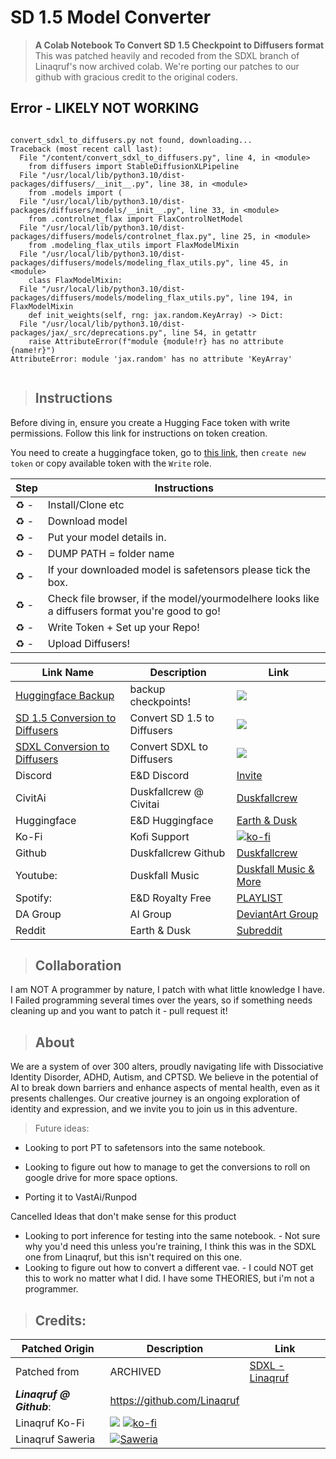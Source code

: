 
# **SD 1.5 Model Converter**

> **A Colab Notebook To Convert SD 1.5 Checkpoint to Diffusers format**
> This was patched heavily and recoded from the SDXL branch of Linaqruf's now archived colab. We're porting our patches to our github with gracious credit to the original coders.

## Error - LIKELY NOT WORKING

```

convert_sdxl_to_diffusers.py not found, downloading...
Traceback (most recent call last):
  File "/content/convert_sdxl_to_diffusers.py", line 4, in <module>
    from diffusers import StableDiffusionXLPipeline
  File "/usr/local/lib/python3.10/dist-packages/diffusers/__init__.py", line 38, in <module>
    from .models import (
  File "/usr/local/lib/python3.10/dist-packages/diffusers/models/__init__.py", line 33, in <module>
    from .controlnet_flax import FlaxControlNetModel
  File "/usr/local/lib/python3.10/dist-packages/diffusers/models/controlnet_flax.py", line 25, in <module>
    from .modeling_flax_utils import FlaxModelMixin
  File "/usr/local/lib/python3.10/dist-packages/diffusers/models/modeling_flax_utils.py", line 45, in <module>
    class FlaxModelMixin:
  File "/usr/local/lib/python3.10/dist-packages/diffusers/models/modeling_flax_utils.py", line 194, in FlaxModelMixin
    def init_weights(self, rng: jax.random.KeyArray) -> Dict:
  File "/usr/local/lib/python3.10/dist-packages/jax/_src/deprecations.py", line 54, in getattr
    raise AttributeError(f"module {module!r} has no attribute {name!r}")
AttributeError: module 'jax.random' has no attribute 'KeyArray'


```
> ## **Instructions**


Before diving in, ensure you create a Hugging Face token with write permissions. Follow this link for instructions on token creation.

You need to create a huggingface token, go to [this link](https://huggingface.co/settings/tokens), then `create new token` or copy available token with the `Write` role.

>

| Step | Instructions | 
| --- | --- | 
|♻ - |Install/Clone etc
|♻ -|Download model 
|♻ -| Put your model details in.
|♻ -|DUMP PATH = folder name
|♻ -| If your downloaded model is safetensors please tick the box.
|♻ - |Check file browser, if the model/yourmodelhere looks like a diffusers format you're good to go!
|♻ -| Write Token + Set up your Repo!
|♻ - |Upload Diffusers!

>

| Link Name| Description | Link |
| --- | --- | --- |
| [Huggingface Backup](https://colab.research.google.com/github/kieranxsomer/HuggingFace_Backup/blob/main/HuggingFace_Backup.ipynb) | backup checkpoints! | [![](https://img.shields.io/static/v1?message=Open%20in%20Colab&logo=googlecolab&labelColor=5c5c5c&color=0f80c1&label=%20&style=flat)](https://colab.research.google.com/github/kieranxsomer/HuggingFace_Backup/blob/main/HuggingFace_Backup.ipynb)
| [SD 1.5 Conversion to Diffusers](https://colab.research.google.com/drive/1zAzdsaa2KQcF6W0V4eCLZ6eUO8hsDJTo?usp=drive_link)| Convert SD 1.5 to Diffusers| [![](https://img.shields.io/static/v1?message=Open%20in%20Colab&logo=googlecolab&labelColor=5c5c5c&color=0f80c1&label=%20&style=flat)](https://colab.research.google.com/drive/1zAzdsaa2KQcF6W0V4eCLZ6eUO8hsDJTo?usp=drive_link)
| [SDXL Conversion to Diffusers](https://colab.research.google.com/drive/1CcSCmUB_UkT-8TlUkwDDKnHB4T7nti01?usp=drive_link)| Convert SDXL to Diffusers| [![](https://img.shields.io/static/v1?message=Open%20in%20Colab&logo=googlecolab&labelColor=5c5c5c&color=0f80c1&label=%20&style=flat)](https://colab.research.google.com/drive/1CcSCmUB_UkT-8TlUkwDDKnHB4T7nti01?usp=drive_link)
|Discord| E&D Discord |[Invite](https://discord.gg/5t2kYxt7An)
|CivitAi| Duskfallcrew @ Civitai |[Duskfallcrew](https://civitai.com/user/duskfallcrew/)
|Huggingface| E&D Huggingface |[Earth & Dusk](https://huggingface.co/EarthnDusk)
|Ko-Fi| Kofi Support |[![ko-fi](https://img.shields.io/badge/Support%20me%20on%20Ko--fi-F16061?logo=ko-fi&logoColor=white&style=flat)](https://ko-fi.com/Z8Z8L4EO)
|Github| Duskfallcrew Github |[Duskfallcrew](https://github.com/duskfallcrew)
| Youtube: | Duskfall Music|[Duskfall Music & More](https://www.youtube.com/channel/UCk7MGP7nrJz5awBSP75xmVw)
| Spotify: | E&D Royalty Free| [PLAYLIST](https://open.spotify.com/playlist/00R8x00YktB4u541imdSSf?si=57a8f0f0fe87434e)
|DA Group | AI Group| [DeviantArt Group](https://www.deviantart.com/diffusionai)
| Reddit | Earth & Dusk| [Subreddit](https://www.reddit.com/r/earthndusk/)



> ## Collaboration


I am NOT A programmer by nature, I patch with what little knowledge I have. I Failed programming several times over the years, so if something needs cleaning up and you want to patch it - pull request it!


>## About 


We are a system of over 300 alters, proudly navigating life with Dissociative Identity Disorder, ADHD, Autism, and CPTSD. We believe in the potential of AI to break down barriers and enhance aspects of mental health, even as it presents challenges. Our creative journey is an ongoing exploration of identity and expression, and we invite you to join us in this adventure.



>Future ideas:

- Looking to port PT to safetensors into the same notebook.

- Looking to figure out how to manage to get the conversions to roll on google drive for more space options.
- Porting it to VastAi/Runpod

Cancelled Ideas that don't make sense for this product
- Looking to port inference for testing into the same notebook. - Not sure why you'd need this unless you're training, I think this was in the SDXL one from Linaqruf, but this isn't required on this one.
- Looking to figure out how to convert a different vae. - I could NOT get this to work no matter what I did. I have some THEORIES, but i'm not a programmer.




>## Credits:


| Patched Origin | Description | Link |
| --- | --- | --- |
|Patched from| ARCHIVED |[SDXL - Linaqruf](https://colab.research.google.com/github/Linaqruf/sdxl-model-converter/blob/main/sdxl_model_converter.ipynb)
|***Linaqruf @ Github***: |https://github.com/Linaqruf
|Linaqruf Ko-Fi | [![](https://dcbadge.vercel.app/api/shield/850007095775723532?style=flat)](https://lookup.guru/850007095775723532) [![ko-fi](https://img.shields.io/badge/Support%20me%20on%20Ko--fi-F16061?logo=ko-fi&logoColor=white&style=flat)](https://ko-fi.com/linaqruf) 
| Linaqruf Saweria |<a href="https://saweria.co/linaqruf"><img alt="Saweria" src="https://img.shields.io/badge/Saweria-7B3F00?style=flat&logo=ko-fi&logoColor=white"/></a>
